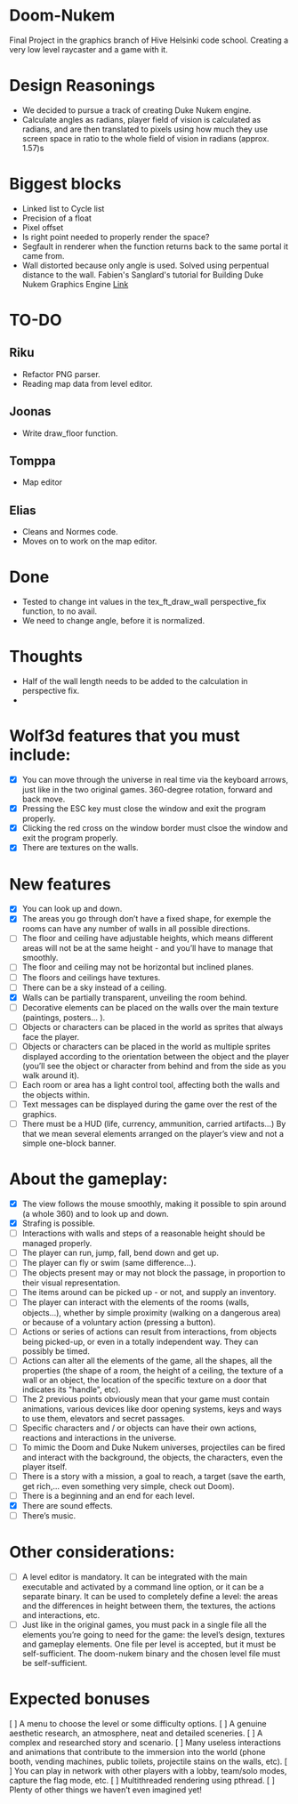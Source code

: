 # Doom-Nukem
Final Project in the graphics branch of Hive Helsinki code school. Creating a very low level raycaster and a game with it.

# Design Reasonings
- We decided to pursue a track of creating Duke Nukem engine.
- Calculate angles as radians, player field of vision is calculated as radians, and are then translated to pixels using how much they use screen space in ratio to the whole field of vision in radians (approx. 1.57)s

# Biggest blocks
- Linked list to Cycle list
- Precision of a float
- Pixel offset
- Is right point needed to properly render the space?
- Segfault in renderer when the function returns back to the same portal it came from.
- Wall distorted because only angle is used. Solved using perpentual distance to the wall.
Fabien's Sanglard's tutorial for Building Duke Nukem Graphics Engine [Link](https://fabiensanglard.net/duke3d/build_engine_internals.php)

# TO-DO
## Riku
- Refactor PNG parser.
- Reading map data from level editor.

## Joonas
- Write draw_floor function.

## Tomppa
- Map editor

## Elias
- Cleans and Normes code.
- Moves on to work on the map editor. 

# Done
- Tested to change int values in the tex_ft_draw_wall perspective_fix function, to no avail.
- We need to change angle, before it is normalized.

# Thoughts
- Half of the wall length needs to be added to the calculation in perspective fix.
-

# Wolf3d features that you must include:
- [x] You can move through the universe in real time via the keyboard arrows, just like in the two original games. 360-degree rotation, forward and back move.
- [x] Pressing the ESC key must close the window and exit the program properly.
- [x] Clicking the red cross on the window border must clsoe the window and exit the program properly.
- [x] There are textures on the walls.

# New features
- [x] You can look up and down.
- [x] The areas you go through don’t have a fixed shape, for exemple the rooms can have any number of walls in all possible directions.
- [ ] The floor and ceiling have adjustable heights, which means different areas will not be at the same height - and you’ll have to manage that smoothly.
- [ ] The floor and ceiling may not be horizontal but inclined planes.
- [ ] The floors and ceilings have textures.
- [ ] There can be a sky instead of a ceiling.
- [x] Walls can be partially transparent, unveiling the room behind.
- [ ] Decorative elements can be placed on the walls over the main texture (paintings, posters... ).
- [ ] Objects or characters can be placed in the world as sprites that always face the player.
- [ ] Objects or characters can be placed in the world as multiple sprites displayed according to the orientation between the object and the player (you’ll see the object or character from behind and from the side as you walk around it).
- [ ] Each room or area has a light control tool, affecting both the walls and the objects
within.
- [ ] Text messages can be displayed during the game over the rest of the graphics.
- [ ] There must be a HUD (life, currency, ammunition, carried artifacts...) By that we mean several elements arranged on the player’s view and not a simple one-block banner.

# About the gameplay:
- [x] The view follows the mouse smoothly, making it possible to spin around (a whole 360) and to look up and down.
- [x] Strafing is possible.
- [ ] Interactions with walls and steps of a reasonable height should be managed properly.
- [ ] The player can run, jump, fall, bend down and get up.
- [ ] The player can fly or swim (same difference...).
- [ ] The objects present may or may not block the passage, in proportion to their visual representation.
- [ ] The items around can be picked up - or not, and supply an inventory.
- [ ] The player can interact with the elements of the rooms (walls, objects...), whether by simple proximity (walking on a dangerous area) or because of a voluntary action (pressing a button).
- [ ] Actions or series of actions can result from interactions, from objects being picked-up, or even in a totally independent way. They can possibly be timed.
- [ ] Actions can alter all the elements of the game, all the shapes, all the properties (the shape of a room, the height of a ceiling, the texture of a wall or an object, the location of the specific texture on a door that indicates its "handle", etc).
- [ ] The 2 previous points obviously mean that your game must contain animations, various devices like door opening systems, keys and ways to use them, elevators and secret passages.
- [ ] Specific characters and / or objects can have their own actions, reactions and interactions in the universe.
- [ ] To mimic the Doom and Duke Nukem universes, projectiles can be fired and interact with the background, the objects, the characters, even the player itself.
- [ ] There is a story with a mission, a goal to reach, a target (save the earth, get rich,... even something very simple, check out Doom).
- [ ] There is a beginning and an end for each level.
- [x] There are sound effects.
- [ ] There’s music.

# Other considerations:
- [ ] A level editor is mandatory. It can be integrated with the main executable and activated by a command line option, or it can be a separate binary. It can be used to completely define a level: the areas and the differences in height between them, the textures, the actions and interactions, etc.
- [ ] Just like in the original games, you must pack in a single file all the elements you’re going to need for the game: the level’s design, textures and gameplay elements. One file per level is accepted, but it must be self-sufficient. The doom-nukem binary and the chosen level file must be self-sufficient.

# Expected bonuses
[ ] A menu to choose the level or some difficulty options.
[ ] A genuine aesthetic research, an atmosphere, neat and detailed sceneries.
[ ] A complex and researched story and scenario.
[ ] Many useless interactions and animations that contribute to the immersion into the world (phone booth, vending machines, public toilets, projectile stains on the walls, etc).
[ ] You can play in network with other players with a lobby, team/solo modes, capture
the flag mode, etc.
[ ] Multithreaded rendering using pthread.
[ ] Plenty of other things we haven’t even imagined yet!
